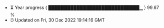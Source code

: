 - ⏳ Year progress { █████████████████████████████▁ } 99.67 %
- ⏰ Updated on Fri, 30 Dec 2022 19:14:16 GMT

